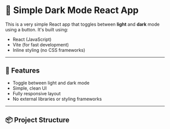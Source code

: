 # 🌙 Simple Dark Mode React App

This is a very simple React app that toggles between **light** and **dark** mode using a button. It's built using:

- React (JavaScript)
- Vite (for fast development)
- Inline styling (no CSS frameworks)

---

## 🚀 Features

- Toggle between light and dark mode
- Simple, clean UI
- Fully responsive layout
- No external libraries or styling frameworks

---

## 📦 Project Structure

